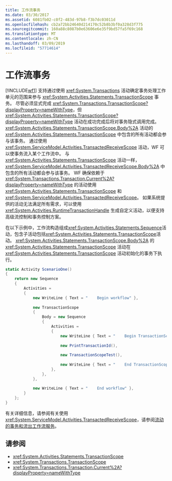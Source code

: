 ```yaml
---
title: 工作流事务
ms.date: 03/30/2017
ms.assetid: 6081fb02-c0f2-483d-97b8-f3b7dc03011d
ms.openlocfilehash: cb2a72bb24640d214170c52b8b3bf0a328d3f775
ms.sourcegitcommit: 160a88c8087b0e63606e6e35f9bd57fa5f69c168
ms.translationtype: MT
ms.contentlocale: zh-CN
ms.lasthandoff: 03/09/2019
ms.locfileid: "57714614"
---
```

# <a name="workflow-transactions"></a>工作流事务

[!INCLUDE[wf1](../../../includes/wf1-md.md)] 支持通过使用 <xref:System.Transactions> 活动确定事务处理工作单元的范围来参与 <xref:System.Activities.Statements.TransactionScope> 事务。 尽管必须显式完成 <xref:System.Transactions.TransactionScope?displayProperty=nameWithType>，但 <xref:System.Activities.Statements.TransactionScope?displayProperty=nameWithType> 活动在成功完成后将对事务隐式调用完成。 <xref:System.Activities.Statements.TransactionScope.Body%2A> 活动的 <xref:System.Activities.Statements.TransactionScope> 中包含的所有活动都会参与该事务。 通过使用 <xref:System.ServiceModel.Activities.TransactedReceiveScope> 活动，WF 可以使事务流入某个工作流中。 与 <xref:System.Activities.Statements.TransactionScope> 活动一样，<xref:System.ServiceModel.Activities.TransactedReceiveScope.Body%2A> 中包含的所有活动都会参与该事务。 WF 确保依赖于 <xref:System.Transactions.Transaction.Current%2A?displayProperty=nameWithType> 的活动使用 <xref:System.Activities.Statements.TransactionScope> 和 <xref:System.ServiceModel.Activities.TransactedReceiveScope>。 如果系统提供的活动无法满足所有需求，可以使用 <xref:System.Activities.RuntimeTransactionHandle> 生成自定义活动，以便支持高级流控制和事务控制方案。  
  
在以下示例中，工作流构造组成<xref:System.Activities.Statements.Sequence>活动，包含子活动包括<xref:System.Activities.Statements.TransactionScope>活动。 
  <xref:System.Activities.Statements.TransactionScope.Body%2A> 的 <xref:System.Activities.Statements.TransactionScope> 活动在 <xref:System.Activities.Statements.TransactionScope> 活动初始化的事务下执行。  
  
```csharp  
static Activity ScenarioOne()  
{  
    return new Sequence  
    {  
        Activities =  
        {  
            new WriteLine { Text = "    Begin workflow" },  
  
            new TransactionScope  
            {  
                Body = new Sequence  
                {  
                    Activities =   
                    {  
                        new WriteLine { Text = "    Begin TransactionScope" },  
  
                        new PrintTransactionId(),  
  
                        new TransactionScopeTest(),  
  
                        new WriteLine { Text = "    End TransactionScope" },  
                    },  
                },  
            },  
  
            new WriteLine { Text = "    End workflow" },  
        }  
    };  
}  
```  
  
有关详细信息，请参阅有关使用<xref:System.ServiceModel.Activities.TransactedReceiveScope>，请参阅[流动的事务和流出工作流服务](../wcf/feature-details/flowing-transactions-into-and-out-of-workflow-services.md)。  
  
## <a name="see-also"></a>请参阅
- <xref:System.Activities.Statements.TransactionScope>
- <xref:System.Transactions.TransactionScope>
- <xref:System.Transactions.Transaction.Current%2A?displayProperty=nameWithType>
